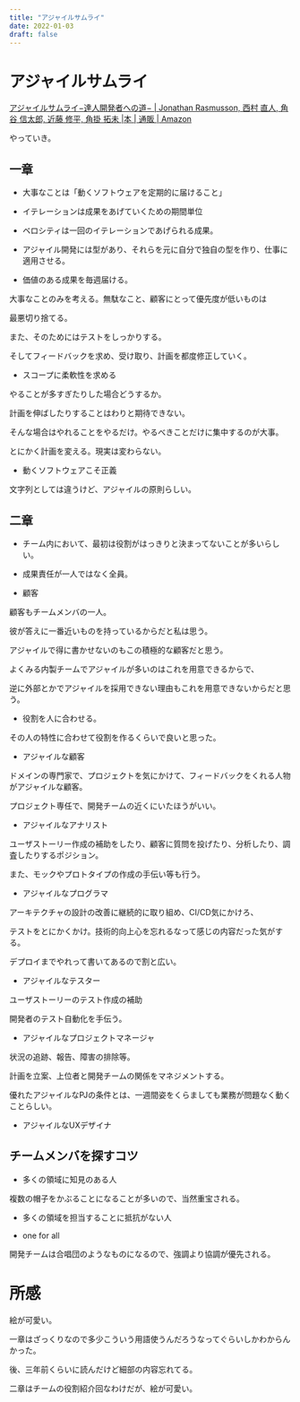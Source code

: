 ```yaml
---
title: "アジャイルサムライ"
date: 2022-01-03
draft: false
---
```

# アジャイルサムライ



[アジャイルサムライ−達人開発者への道− | Jonathan Rasmusson, 西村 直人, 角谷 信太郎, 近藤 修平, 角掛 拓未 |本 | 通販 | Amazon](https://www.amazon.co.jp/%E3%82%A2%E3%82%B8%E3%83%A3%E3%82%A4%E3%83%AB%E3%82%B5%E3%83%A0%E3%83%A9%E3%82%A4%E2%88%92%E9%81%94%E4%BA%BA%E9%96%8B%E7%99%BA%E8%80%85%E3%81%B8%E3%81%AE%E9%81%93%E2%88%92-Jonathan-Rasmusson/dp/4274068560)



やっていき。



## 一章



* 大事なことは「動くソフトウェアを定期的に届けること」



* イテレーションは成果をあげていくための期間単位



* ベロシティは一回のイテレーションであげられる成果。



* アジャイル開発には型があり、それらを元に自分で独自の型を作り、仕事に適用させる。



* 価値のある成果を毎週届ける。



大事なことのみを考える。無駄なこと、顧客にとって優先度が低いものは



最悪切り捨てる。



また、そのためにはテストをしっかりする。



そしてフィードバックを求め、受け取り、計画を都度修正していく。





* スコープに柔軟性を求める



やることが多すぎたりした場合どうするか。



計画を伸ばしたりすることはわりと期待できない。



そんな場合はやれることをやるだけ。やるべきことだけに集中するのが大事。



とにかく計画を変える。現実は変わらない。



* 動くソフトウェアこそ正義



文字列としては違うけど、アジャイルの原則らしい。



## 二章



* チーム内において、最初は役割がはっきりと決まってないことが多いらしい。



* 成果責任が一人ではなく全員。



* 顧客



顧客もチームメンバの一人。



彼が答えに一番近いものを持っているからだと私は思う。



アジャイルで得に書かせないのもこの積極的な顧客だと思う。



よくみる内製チームでアジャイルが多いのはこれを用意できるからで、



逆に外部とかでアジャイルを採用できない理由もこれを用意できないからだと思う。



* 役割を人に合わせる。



その人の特性に合わせて役割を作るくらいで良いと思った。



* アジャイルな顧客



ドメインの専門家で、プロジェクトを気にかけて、フィードバックをくれる人物がアジャイルな顧客。



プロジェクト専任で、開発チームの近くにいたほうがいい。



* アジャイルなアナリスト



ユーザストーリー作成の補助をしたり、顧客に質問を投げたり、分析したり、調査したりするポジション。



また、モックやプロトタイプの作成の手伝い等も行う。



* アジャイルなプログラマ



アーキテクチャの設計の改善に継続的に取り組め、CI/CD気にかけろ、



テストをとにかくかけ。技術的向上心を忘れるなって感じの内容だった気がする。



デプロイまでやれって書いてあるので割と広い。



* アジャイルなテスター



ユーザストーリーのテスト作成の補助



開発者のテスト自動化を手伝う。



* アジャイルなプロジェクトマネージャ



状況の追跡、報告、障害の排除等。



計画を立案、上位者と開発チームの関係をマネジメントする。



優れたアジャイルなPJの条件とは、一週間姿をくらましても業務が問題なく動くことらしい。



* アジャイルなUXデザイナ



## チームメンバを探すコツ



* 多くの領域に知見のある人



複数の帽子をかぶることになることが多いので、当然重宝される。



* 多くの領域を担当することに抵抗がない人



* one for all



開発チームは合唱団のようなものになるので、強調より協調が優先される。



# 所感



絵が可愛い。



一章はざっくりなので多少こういう用語使うんだろうなってぐらいしかわからんかった。



後、三年前くらいに読んだけど細部の内容忘れてる。



二章はチームの役割紹介回なわけだが、絵が可愛い。
